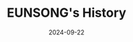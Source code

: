 ---
# Leave the homepage title empty to use the site title
title: "EUNSONG's History"
date: 2024-09-22
type: landing

design:
  # Default section spacing
  spacing: "6rem"


sections:
  - block: about.biography
    id: about
    content:
      title: ""
      username: admin
    design:
      background:
        image:
          filename: Slight Ocean View.jpg
          # Optional: Set background image options
          size: cover
          position: center
          parallax: false



  - block: features  # Feature widget section 추가
    id: features
    content:
      title:  <span style="font-size:75%">MY SKILLS</span>
      item:
        - icon: python
          icon_pack: fab
          name: Python
          description: 80%
        - icon: code
          icon_pack: fas
          name: C/C++
          description: 100%
        - icon: database
          icon_pack: fas
          name: SQL
          description: 40%

          
  - block: slider
    content:
      slides:

      - title: <span style="font-size:70%">Recruit</span>
        content: <span style="font-size:70%">Interested in MacsLAB?</span>
        align: center
        background:
          image:
            filename: 클라이밍.jpg
            filters:
              brightness: 0.4
          position: center
          color: '#000'
        link:
          icon: user
          icon_pack: fas
          text: <span style="font-size:60%">Join Us</span>
          text-color: '#000'
          url: contact

      - title: <span style="font-size:70%">AI</span>
        content: <span style="font-size:70%">의료/항공우주/컨텐츠 등 특성화 분야에 적용 가능한 AI 기술 개발<span style="font-size:70%">
        align: center
        background:
          image:
            filename: 클라이밍2.jpg
            filters:
              brightness: 0.4
          position: center
          color: '#000'

      - title: <span style="font-size:70%">Healthcare</span>
        content: <span style="font-size:70%">의료 및 헬스케어 분야에 적용 가능한 AI 기술 개발</span>
        align: center
        background:
          image:
            filename: 클라이밍3.jpg
            filters:
              brightness: 0.4
          position: center
          color: '#000'

      - title: <span style="font-size:70%">Mathematics</span>
        content: <span style="font-size:70%">AI와 관련된 수학 및 최적화 이론 연구</span>
        align: center
        background:
          image:
            filename: 클라이밍4.jpg
            filters:
              brightness: 0.4
          position: center
          color: '#000'

      - title: <span style="font-size:70%">Development</span>
        content: <span style="font-size:70%">기반 기술을 활용한 Full-Stack 어플리케이션 개발</span>
        align: center
        background:
          image:
            filename: contact.jpg
            filters:
              brightness: 0.4
          position: center
          color: '#000'

    design:
      # Slide height is automatic unless you force a specific height (e.g. '400px')
      slide_height: '350px'
      slide_width: '100px'
      is_fullscreen: false
      # Automatically transition through slides?
      loop: true
      # Duration of transition between slides (in ms)
      interval: 3000



  - block: collection
    id: papers
    content:
      title: 기업 인터뷰
      filters:
        folders:
          - publication
        featured_only: true
    design:
      view: article-grid
      columns: 2

  - block: collection
    content:
      title: Recent Publications
      text: ""
      filters:
        folders:
          - publication
        exclude_featured: false
    design:
      view: citation

  - block: collection
    id: interest
    content:
      title: Projects
      filters:
        folders:
          - project
    design:
      view: article-grid
      columns: 3

---